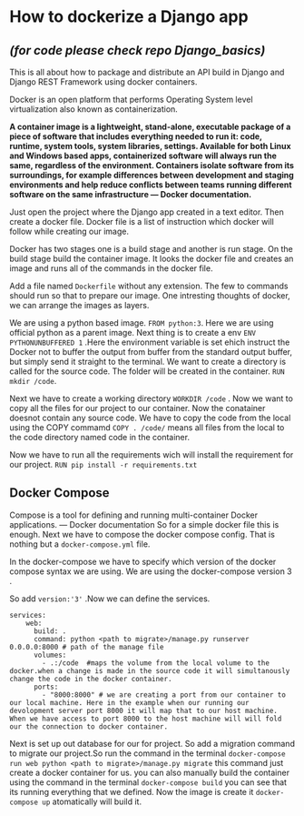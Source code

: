 # How to dockerize  a Django app
## *(for code please check repo Django_basics)*
This is all about how to package and distribute an API build in Django and Django REST Framework using docker containers.

Docker is an open platform that performs Operating System level virtualization also known as containerization.




**A container image is a lightweight, stand-alone, executable package of a piece of software that includes everything needed to run it: code, runtime, system tools, system libraries, settings. Available for both Linux and Windows based apps, containerized software will always run the same, regardless of the environment. Containers isolate software from its surroundings, for example differences between development and staging environments and help reduce conflicts between teams running different software on the same infrastructure — Docker documentation.**

Just open the project where the Django app created in a text editor. Then create a docker file.
Docker file is a list of instruction which docker will follow while creating our image.

Docker has two stages one is a build stage and another is run stage. On the build stage build the container image. It looks the docker file and creates an image and runs all of the commands in the docker file. 

Add a file named `Dockerfile` without any extension. 
The few to commands should run so that to prepare our image. One intresting thoughts of docker, we can arrange the images as layers.

We are using a python based image. `FROM python:3`. Here we are using official python as a parent image. Next thing is to create a env `ENV PYTHONUNBUFFERED 1` .Here the environment variable is set ehich instruct the Docker not to  buffer the output from buffer from the standard output buffer, but simply send it straight to the terminal.  We want to create a directory is called for the source code. The folder will be created in the container.
`RUN mkdir /code`.

Next we have to create a working directory `WORKDIR /code` . Now we want to copy all the files for our project to our container.
Now the conatainer doesnot contain any source code. We have to copy the code from the local using the COPY commamd `COPY . /code/` means all files from the local to the code directory named code in the container.

Now we have to run all the requirements wich will install the requirement for our project.
`RUN pip install -r requirements.txt`
## Docker Compose

Compose is a tool for defining and running multi-container Docker applications. — Docker documentation
So for a simple docker file this is enough. Next we have to compose the docker compose config. That is nothing but a `docker-compose.yml` file.

In the docker-compose we have to specify which version of the docker compose syntax we are using. We are using the docker-compose version 3 .

So add `version:'3'` .Now we can define the services.
```
services:
    web:
      build: .
      command: python <path to migrate>/manage.py runserver 0.0.0.0:8000 # path of the manage file 
      volumes: 
        - .:/code  #maps the volume from the local volume to the docker.when a change is made in the source code it will simultanously  change the code in the docker container.
      ports:
        - "8000:8000" # we are creating a port from our container to our local machine. Here in the example when our running our devolopment server port 8000 it will map that to our host machine. When we have access to port 8000 to the host machine will will fold our the connection to docker container.
```   
Next is set up out database for our for project.
So add a migration command to migrate our project.So run the command in the terminal `docker-compose run web python <path to migrate>/manage.py migrate` this command just create a docker container for us.
        you can also manually build the container using the command in the terminal `docker-compose build` you can see that its running everything that we defined. Now the image is create it `docker-compose up` atomatically will build it.
